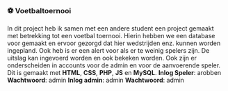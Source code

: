 ### ⚽ Voetbaltoernooi

In dit project heb ik samen met een andere student een project gemaakt met betrekking tot een voetbal toernooi. 
Hierin hebben we een database voor gemaakt en ervoor gezorgd dat hier wedstrijden enz. kunnen worden ingepland. 
Ook heb is er een alert voor als er te weinig spelers zijn. De uitslag kan ingevoerd worden en ook bekeken worden. 
Ook zijn er onderscheiden in accounts voor de admin en voor de aanvoerende speler. 
Dit is gemaakt met **HTML**, **CSS**, **PHP**, **JS** en **MySQL**.
**Inlog Speler**: arobben **Wachtwoord**: admin
**Inlog admin**: admin **Wachtwoord**: admin

